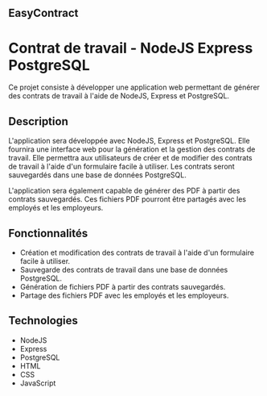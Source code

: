 ## EasyContract

# Contrat de travail - NodeJS Express PostgreSQL

Ce projet consiste à développer une application web permettant de générer des contrats de travail à l'aide de NodeJS, Express et PostgreSQL. 

## Description

L'application sera développée avec NodeJS, Express et PostgreSQL. Elle fournira une interface web pour la génération et la gestion des contrats de travail. Elle permettra aux utilisateurs de créer et de modifier des contrats de travail à l'aide d'un formulaire facile à utiliser. Les contrats seront sauvegardés dans une base de données PostgreSQL.

L'application sera également capable de générer des PDF à partir des contrats sauvegardés. Ces fichiers PDF pourront être partagés avec les employés et les employeurs.

## Fonctionnalités

- Création et modification des contrats de travail à l'aide d'un formulaire facile à utiliser.
- Sauvegarde des contrats de travail dans une base de données PostgreSQL.
- Génération de fichiers PDF à partir des contrats sauvegardés.
- Partage des fichiers PDF avec les employés et les employeurs.

## Technologies 
- NodeJS
- Express
- PostgreSQL 
- HTML
- CSS
- JavaScript
